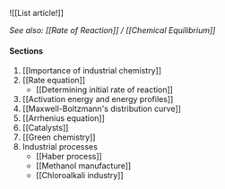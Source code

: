 ![[List article!]]

*See also: [[Rate of Reaction]] / [[Chemical Equilibrium]]*

#### Sections
1. [[Importance of industrial chemistry]]
2. [[Rate equation]]
	- [[Determining initial rate of reaction]]
3. [[Activation energy and energy profiles]]
4. [[Maxwell-Boltzmann's distribution curve]]
5. [[Arrhenius equation]]
6. [[Catalysts]]
7. [[Green chemistry]]
8. Industrial processes
	- [[Haber process]]
	- [[Methanol manufacture]]
	- [[Chloroalkali industry]]
